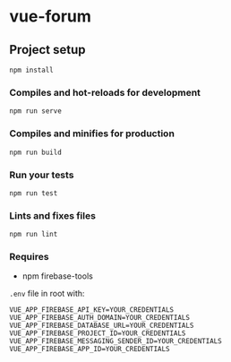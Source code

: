 # vue-forum

## Project setup
```
npm install
```

### Compiles and hot-reloads for development
```
npm run serve
```

### Compiles and minifies for production
```
npm run build
```

### Run your tests
```
npm run test
```

### Lints and fixes files
```
npm run lint
```

### Requires

* npm firebase-tools

`.env` file in root with:

```
VUE_APP_FIREBASE_API_KEY=YOUR_CREDENTIALS
VUE_APP_FIREBASE_AUTH_DOMAIN=YOUR_CREDENTIALS
VUE_APP_FIREBASE_DATABASE_URL=YOUR_CREDENTIALS
VUE_APP_FIREBASE_PROJECT_ID=YOUR_CREDENTIALS
VUE_APP_FIREBASE_MESSAGING_SENDER_ID=YOUR_CREDENTIALS
VUE_APP_FIREBASE_APP_ID=YOUR_CREDENTIALS
```
